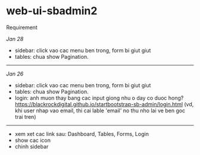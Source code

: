 # web-ui-sbadmin2
Requirement

*Jan 28*
- sidebar: click vao cac menu ben trong, form bi giut giut
- tables: chua show Pagination. 
---
*Jan 26*
- sidebar: click vao cac menu ben trong, form bi giut giut
- tables: chua show Pagination. 
- login: anh muon thay bang cac input giong nhu o day co duoc hong? 
https://blackrockdigital.github.io/startbootstrap-sb-admin/login.html
(vd, khi user nhap vao email, thi cai lable 'email' no thu nho lai ve ben goc trai tren)
----
- xem xet cac link sau: Dashboard, Tables, Forms, Login
- show cac icon
- chinh sidebar 
